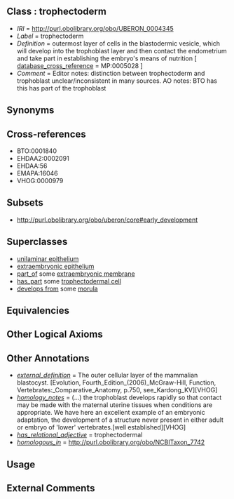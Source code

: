 
## Class : trophectoderm

 * *IRI* = http://purl.obolibrary.org/obo/UBERON_0004345
 * *Label* = trophectoderm
 * *Definition* = outermost layer of cells in the blastodermic vesicle, which will develop into the trophoblast layer and then contact the endometrium and take part in establishing the embryo's means of nutrition [ [database_cross_reference](../../ef/oboInOwl#hasDbXref.md) = MP:0005028 ]
 * *Comment* = Editor notes: distinction between trophectoderm and trophoblast unclear/inconsistent in many sources. AO notes: BTO has this has part of the trophoblast

## Synonyms


## Cross-references

 * BTO:0001840
 * EHDAA2:0002091
 * EHDAA:56
 * EMAPA:16046
 * VHOG:0000979

## Subsets

 * http://purl.obolibrary.org/obo/uberon/core#early_development

## Superclasses

 * [unilaminar epithelium](../../UBERON/90/UBERON_0000490.md)
 * [extraembryonic epithelium](../../UBERON/03/UBERON_0010303.md)
 * [part_of](../../BFO/50/BFO_0000050.md) some [extraembryonic membrane](../../UBERON/31/UBERON_0005631.md)
 * [has_part](../../BFO/51/BFO_0000051.md) some [trophectodermal cell](../../CL/74/CL_1000274.md)
 * [develops from](../../RO/02/RO_0002202.md) some [morula](../../UBERON/85/UBERON_0000085.md)

## Equivalencies


## Other Logical Axioms


## Other Annotations

 * *[external_definition](../../UBPROP/01/UBPROP_0000001.md)* = The outer cellular layer of the mammalian blastocyst. [Evolution, Fourth_Edition_(2006)_McGraw-Hill, Function, Vertebrates:_Comparative_Anatomy, p.750, see_Kardong_KV][VHOG]
 * *[homology_notes](../../UBPROP/03/UBPROP_0000003.md)* =  (...) the trophoblast develops rapidly so that contact may be made with the maternal uterine tissues when conditions are appropriate. We have here an excellent example of an embryonic adaptation, the development of a structure never present in either adult or embryo of 'lower' vertebrates.[well established][VHOG]
 * *[has_relational_adjective](../../UBPROP/07/UBPROP_0000007.md)* = trophectodermal
 * *[homologous_in](../../core#homologous/in/core#homologous_in.md)* = http://purl.obolibrary.org/obo/NCBITaxon_7742

## Usage


## External Comments

